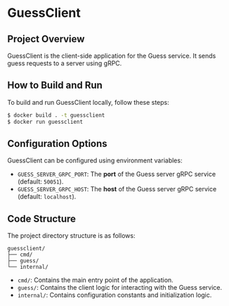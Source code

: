 # GuessClient

## Project Overview

GuessClient is the client-side application for the Guess service. It sends guess requests to a server using gRPC.

## How to Build and Run

To build and run GuessClient locally, follow these steps:

```bash
$ docker build . -t guessclient
$ docker run guessclient
```

## Configuration Options
GuessClient can be configured using environment variables:

- `GUESS_SERVER_GRPC_PORT`: The **port** of the Guess server gRPC service (default: `50051`).
- `GUESS_SERVER_GRPC_HOST`: The **host** of the Guess server gRPC service (default: `localhost`).

## Code Structure
The project directory structure is as follows:

```
guessclient/
├── cmd/
├── guess/
└── internal/
```

- `cmd/`: Contains the main entry point of the application.
- `guess/`: Contains the client logic for interacting with the Guess service.
- `internal/`: Contains configuration constants and initialization logic.

